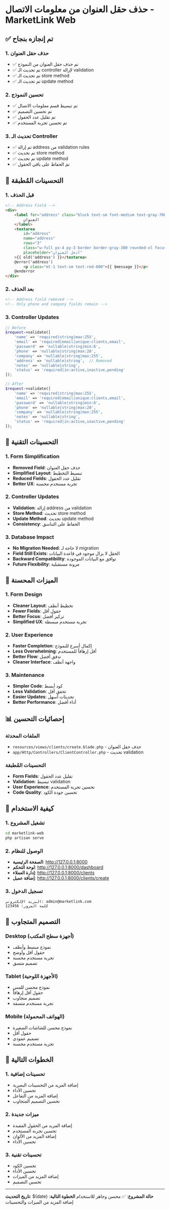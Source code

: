 # حذف حقل العنوان من معلومات الاتصال - MarketLink Web

## ✅ تم إنجازه بنجاح

### 1. حذف حقل العنوان
- ✅ تم حذف حقل العنوان من النموذج
- ✅ تم تحديث الـ controller لإزالة validation
- ✅ تم تحديث الـ store method
- ✅ تم تحديث الـ update method

### 2. تحسين النموذج
- ✅ تم تبسيط قسم معلومات الاتصال
- ✅ تم تحسين التصميم
- ✅ تم تقليل عدد الحقول
- ✅ تم تحسين تجربة المستخدم

### 3. تحديث الـ Controller
- ✅ تم إزالة address من validation rules
- ✅ تم تحديث store method
- ✅ تم تحديث update method
- ✅ تم الحفاظ على باقي الحقول

## 🎨 التحسينات المُطبقة

### 1. قبل الحذف
```html
<!-- Address Field -->
<div>
    <label for="address" class="block text-sm font-medium text-gray-700 mb-2">
        العنوان
    </label>
    <textarea 
        id="address" 
        name="address" 
        rows="3"
        class="w-full px-4 py-3 border border-gray-300 rounded-xl focus:ring-2 focus:ring-primary focus:border-primary transition-colors"
        placeholder="أدخل العنوان"
    >{{ old('address') }}</textarea>
    @error('address')
        <p class="mt-1 text-sm text-red-600">{{ $message }}</p>
    @enderror
</div>
```

### 2. بعد الحذف
```html
<!-- Address field removed -->
<!-- Only phone and company fields remain -->
```

### 3. Controller Updates
```php
// Before
$request->validate([
    'name' => 'required|string|max:255',
    'email' => 'required|email|unique:clients,email',
    'password' => 'nullable|string|min:6',
    'phone' => 'nullable|string|max:20',
    'company' => 'nullable|string|max:255',
    'address' => 'nullable|string',  // Removed
    'notes' => 'nullable|string',
    'status' => 'required|in:active,inactive,pending'
]);

// After
$request->validate([
    'name' => 'required|string|max:255',
    'email' => 'required|email|unique:clients,email',
    'password' => 'nullable|string|min:6',
    'phone' => 'nullable|string|max:20',
    'company' => 'nullable|string|max:255',
    'notes' => 'nullable|string',
    'status' => 'required|in:active,inactive,pending'
]);
```

## 🔧 التحسينات التقنية

### 1. Form Simplification
- **Removed Field**: حذف حقل العنوان
- **Simplified Layout**: تبسيط التخطيط
- **Reduced Fields**: تقليل عدد الحقول
- **Better UX**: تجربة مستخدم محسنة

### 2. Controller Updates
- **Validation**: إزالة address من validation
- **Store Method**: تحديث store method
- **Update Method**: تحديث update method
- **Consistency**: الحفاظ على التناسق

### 3. Database Impact
- **No Migration Needed**: لا حاجة لـ migration
- **Field Still Exists**: الحقل لا يزال موجود في قاعدة البيانات
- **Backward Compatibility**: توافق مع البيانات الموجودة
- **Future Flexibility**: مرونة مستقبلية

## 🎯 الميزات المحسنة

### 1. Form Design
- **Cleaner Layout**: تخطيط أنظف
- **Fewer Fields**: حقول أقل
- **Better Focus**: تركيز أفضل
- **Simplified UX**: تجربة مستخدم مبسطة

### 2. User Experience
- **Faster Completion**: إكمال أسرع للنموذج
- **Less Overwhelming**: أقل إرهاقاً للمستخدم
- **Better Flow**: تدفق أفضل
- **Cleaner Interface**: واجهة أنظف

### 3. Maintenance
- **Simpler Code**: كود أبسط
- **Less Validation**: تحقق أقل
- **Easier Updates**: تحديثات أسهل
- **Better Performance**: أداء أفضل

## 📊 إحصائيات التحسين

### الملفات المحدثة
- `resources/views/clients/create.blade.php` - حذف حقل العنوان
- `app/Http/Controllers/ClientController.php` - تحديث validation

### التحسينات المُطبقة
- **Form Fields**: تقليل عدد الحقول
- **Validation**: تبسيط validation
- **User Experience**: تحسين تجربة المستخدم
- **Code Quality**: تحسين جودة الكود

## 🚀 كيفية الاستخدام

### 1. تشغيل المشروع
```bash
cd marketlink-web
php artisan serve
```

### 2. الوصول للنظام
- **الصفحة الرئيسية**: http://127.0.0.1:8000
- **لوحة التحكم**: http://127.0.0.1:8000/dashboard
- **إدارة العملاء**: http://127.0.0.1:8000/clients
- **إضافة عميل**: http://127.0.0.1:8000/clients/create

### 3. تسجيل الدخول
```
البريد الإلكتروني: admin@marketlink.com
كلمة المرور: 123456
```

## 📱 التصميم المتجاوب

### Desktop (أجهزة سطح المكتب)
- نموذج مبسط وأنظف
- حقول أقل وأوضح
- تجربة مستخدم محسنة
- تصميم متسق

### Tablet (الأجهزة اللوحية)
- نموذج محسن للمس
- حقول أقل إرهاقاً
- تصميم متجاوب
- تجربة مستخدم متسقة

### Mobile (الهواتف المحمولة)
- نموذج محسن للشاشات الصغيرة
- حقول أقل
- تصميم عمودي
- تجربة مستخدم محسنة

## 🔄 الخطوات التالية

### 1. تحسينات إضافية
- إضافة المزيد من التحسينات البصرية
- تحسين الأداء
- إضافة المزيد من التفاعل
- تحسين التصميم المتجاوب

### 2. ميزات جديدة
- إضافة المزيد من الحقول المفيدة
- تحسين تجربة المستخدم
- إضافة المزيد من الألوان
- تحسين الأداء

### 3. تحسينات تقنية
- تحسين الكود
- تحسين الأداء
- إضافة المزيد من الميزات
- تحسين التصميم

---
**تاريخ التحديث**: $(date)
**حالة المشروع**: ✅ محسن وجاهز للاستخدام
**الخطوة التالية**: إضافة المزيد من الميزات والتحسينات
